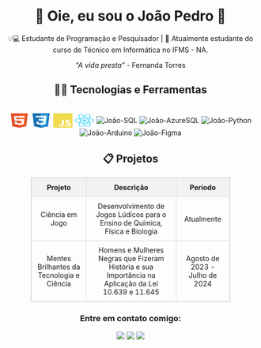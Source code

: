 <h1 align="center">👋 Oie, eu sou o João Pedro 💙</h1>

<p align="center" style="display: inline_block">
💡💻 Estudante de Programação e Pesquisador  | 📍 Atualmente estudante do curso de Técnico em Informática no IFMS - NA.
</p>

<p align="center">
  <em>“A vida presta”</em> - Fernanda Torres
</p>
<h2 align="center">👩‍💻 Tecnologias e Ferramentas</h2>

<div align="center" style="display: inline_block"><br/>
  <img align="center" alt="João-HTML" height="30" width="40" src="https://raw.githubusercontent.com/devicons/devicon/master/icons/html5/html5-original.svg">
  <img align="center" alt="João-CSS" height="30" width="40" src="https://raw.githubusercontent.com/devicons/devicon/master/icons/css3/css3-original.svg">
  <img align="center" alt="João-JS" height="30" width="40" src="https://raw.githubusercontent.com/devicons/devicon/master/icons/javascript/javascript-plain.svg">
  <img align="center" alt="João-React" height="30" width="40" src="https://raw.githubusercontent.com/devicons/devicon/master/icons/react/react-original.svg">
  <img align="center" alt="João-SQL" height="30" width="40" src="https://cdn.jsdelivr.net/gh/devicons/devicon/icons/postgresql/postgresql-original.svg"/>
  <img align="center" alt="João-AzureSQL" height="30" width="40" src="https://cdn.jsdelivr.net/gh/devicons/devicon@latest/icons/azuresqldatabase/azuresqldatabase-original.svg"/>
  <img align="center" alt="João-Python" height="30" width="40" src="https://cdn.jsdelivr.net/gh/devicons/devicon/icons/python/python-original.svg"/>
  <img align="center" alt="João-Arduino" height="30" width="40" src="https://cdn.jsdelivr.net/gh/devicons/devicon/icons/arduino/arduino-original.svg"/>
    <img align="center" alt="João-Figma" height="30" width="40" src="https://cdn.jsdelivr.net/gh/devicons/devicon/icons/figma/figma-original.svg"/>
</div>

<h2 align="center">📋 Projetos</h2>

<div align="center">
  <table style="width:80%; text-align: center; margin: auto; border-collapse: collapse; border: 1px solid #ddd;">
    <thead>
      <tr style="background-color: #f2f2f2;">
        <th style="padding: 10px; border: 1px solid #ddd;">Projeto</th>
        <th style="padding: 10px; border: 1px solid #ddd;">Descrição</th>
        <th style="padding: 10px; border: 1px solid #ddd;">Período</th>
      </tr>
    </thead>
    <tbody>
       <tr>
        <td style="padding: 10px; border: 1px solid #ddd;">Ciência em Jogo</td>
        <td style="padding: 10px; border: 1px solid #ddd;">Desenvolvimento de Jogos Lúdicos para o Ensino de Química, Física e Biologia</td>
        <td style="padding: 10px; border: 1px solid #ddd;">Atualmente</td>
      </tr>
      <tr>
        <td style="padding: 10px; border: 1px solid #ddd;">Mentes Brilhantes da Tecnologia e Ciência</td>
        <td style="padding: 10px; border: 1px solid #ddd;">Homens e Mulheres Negras que Fizeram História e sua Importância na Aplicação da Lei 10.639 e 11.645</td>
        <td style="padding: 10px; border: 1px solid #ddd;">Agosto de 2023 - Julho de 2024</td>
      </tr>
    </tbody>
  </table>
</div>

  <h3  align="center"">Entre em contato comigo:</h3>

<div align="center">
  <a href="https://www.instagram.com/srx_joao/" target="_blank"><img src="https://img.shields.io/badge/-Instagram-%23E4405F?style=for-the-badge&logo=instagram&logoColor=white" target="_blank"></a>
  <a href="mailto:srxjoao1@gmail.com"><img src="https://img.shields.io/badge/-Gmail-%23333?style=for-the-badge&logo=gmail&logoColor=white" target="_blank"></a>
  <a href="https://www.linkedin.com/in/srxjoao1/" target="_blank"><img src="https://img.shields.io/badge/-LinkedIn-%230077B5?style=for-the-badge&logo=linkedin&logoColor=white" target="_blank"></a>
</div>

